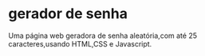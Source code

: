 # gerador de senha
 Uma página web geradora de senha aleatória,com até 25 caracteres,usando HTML,CSS e Javascript.
 
